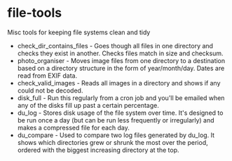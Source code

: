 file-tools
==========

Misc tools for keeping file systems clean and tidy

 * check_dir_contains_files - Goes though all files in one directory and checks they exist in another. Checks files match in size and checksum.
 * photo_organiser - Moves image files from one directory to a destination based on a directory structure in the form of year/month/day. Dates are read from EXIF data.
 * check_valid_images - Reads all images in a directory and shows if any could not be decoded.
 * disk_full - Run this regularly from a cron job and you'll be emailed when any of the disks fill up past a certain percentage.
 * du_log - Stores disk usage of the file system over time. It's designed to be run once a day (but can be run less frequently or irregularly) and makes a compressed file for each day.
 * du_compare - Used to compare two log files generated by du_log. It shows which directories grew or shrunk the most over the period, ordered with the biggest increasing directory at the top.
